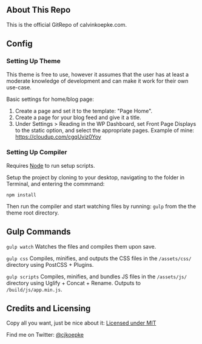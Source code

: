 ## About This Repo
This is the official GitRepo of calvinkoepke.com.

## Config
### Setting Up Theme
This theme is free to use, however it assumes that the user has at least a moderate knowledge of development
and can make it work for their own use-case.

Basic settings for home/blog page:
1. Create a page and set it to the template: "Page Home".
2. Create a page for your blog feed and give it a title.
3. Under Settings > Reading in the WP Dashboard, set Front Page Displays to the static option, and select the appropriate pages. Example of mine: https://cloudup.com/cgqUviz0Yoy

### Setting Up Compiler
Requires [Node](https://nodejs.org/en/) to run setup scripts.

Setup the project by cloning to your desktop, navigating to the folder in Terminal, and entering the commmand:

`npm install`

Then run the compiler and start watching files by running: `gulp` from the the theme root directory.

## Gulp Commands

`gulp watch`
Watches the files and compiles them upon save.

`gulp css`
Compiles, minifies, and outputs the CSS files in the `/assets/css/` directory using PostCSS + Plugins.

`gulp scripts`
Compiles, minifies, and bundles JS files in the `/assets/js/` directory using Uglify + Concat + Rename. Outputs to `/build/js/app.min.js`.

## Credits and Licensing
Copy all you want, just be nice about it: [Licensed under MIT](https://opensource.org/licenses/MIT)

Find me on Twitter: [@cjkoepke](https://twitter.com/cjkoepke)
